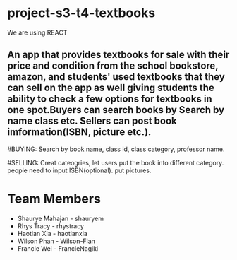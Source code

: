 # project-s3-t4-textbooks


We are using REACT 


## An app that provides textbooks for sale with their price and condition from the school bookstore, amazon, and students' used textbooks that they can sell on the app as well giving students the ability to check a few options for textbooks in one spot.Buyers can search books by Search by name class etc. Sellers can post book imformation(ISBN, picture etc.).


#BUYING: Search by book name, class id, class category, professor name.

#SELLING: Creat cateogries, let users put the book into different category. people need to input ISBN(optional). put pictures. 



# Team Members
* Shaurye Mahajan - shauryem
* Rhys Tracy - rhystracy
* Haotian Xia - haotianxia
* Wilson Phan - Wilson-Flan
* Francie Wei - FrancieNagiki
